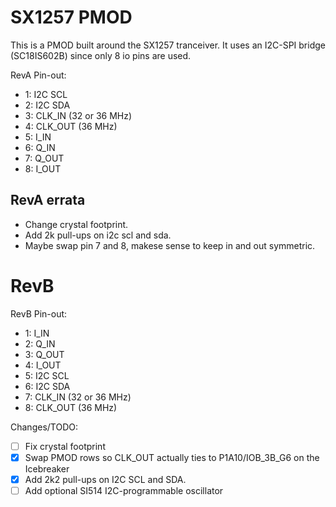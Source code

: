 # SX1257 PMOD

This is a PMOD built around the SX1257 tranceiver. It uses an I2C-SPI bridge (SC18IS602B) since only 8 io pins are used.

RevA Pin-out:
- 1: I2C SCL
- 2: I2C SDA
- 3: CLK_IN (32 or 36 MHz)
- 4: CLK_OUT (36 MHz)
- 5: I_IN
- 6: Q_IN
- 7: Q_OUT
- 8: I_OUT


## RevA errata
- Change crystal footprint.
- Add 2k pull-ups on i2c scl and sda.
- Maybe swap pin 7 and 8, makese sense to keep in and out symmetric.

# RevB

RevB Pin-out:
- 1: I_IN
- 2: Q_IN
- 3: Q_OUT
- 4: I_OUT
- 5: I2C SCL
- 6: I2C SDA
- 7: CLK_IN (32 or 36 MHz)
- 8: CLK_OUT (36 MHz)

Changes/TODO:

- [ ] Fix crystal footprint
- [x] Swap PMOD rows so CLK_OUT actually ties to P1A10/IOB_3B_G6 on the Icebreaker
- [x] Add 2k2 pull-ups on I2C SCL and SDA.
- [ ] Add optional SI514 I2C-programmable oscillator